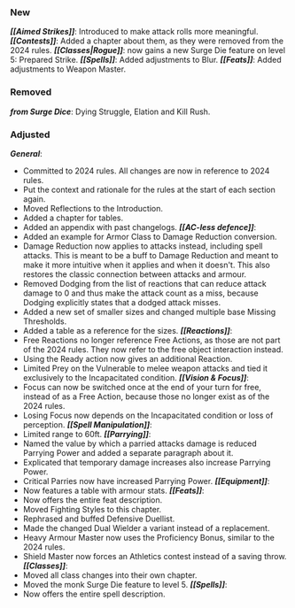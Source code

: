 ### New
***[[Aimed Strikes]]***: Introduced to make attack rolls more meaningful.
***[[Contests]]***: Added a chapter about them, as they were removed from the 2024 rules.
***[[Classes|Rogue]]***: now gains a new Surge Die feature on level 5: Prepared Strike.
***[[Spells]]***: Added adjustments to Blur.
***[[Feats]]***: Added adjustments to Weapon Master.
### Removed
***from Surge Dice***: Dying Struggle, Elation and Kill Rush.
### Adjusted
***General***:
- Committed to 2024 rules. All changes are now in reference to 2024 rules.
- Put the context and rationale for the rules at the start of each section again.
- Moved Reflections to the Introduction.
- Added a chapter for tables.
- Added an appendix with past changelogs.
***[[AC-less defence]]***:
- Added an example for Armor Class to Damage Reduction conversion.
- Damage Reduction now applies to attacks instead, including spell attacks. This is meant to be a buff to Damage Reduction and meant to make it more intuitive when it applies and when it doesn't. This also restores the classic connection between attacks and armour.
- Removed Dodging from the list of reactions that can reduce attack damage to 0 and thus make the attack count as a miss, because Dodging explicitly states that a dodged attack misses.
- Added a new set of smaller sizes and changed multiple base Missing Thresholds.
- Added a table as a reference for the sizes.
***[[Reactions]]***:
- Free Reactions no longer reference Free Actions, as those are not part of the 2024 rules. They now refer to the free object interaction instead.
- Using the Ready action now gives an additional Reaction.
- Limited Prey on the Vulnerable to melee weapon attacks and tied it exclusively to the Incapacitated condition.
***[[Vision & Focus]]***:
- Focus can now be switched once at the end of your turn for free, instead of as a Free Action, because those no longer exist as of the 2024 rules.
- Losing Focus now depends on the Incapacitated condition or loss of perception.
***[[Spell Manipulation]]***:
- Limited range to 60ft.
***[[Parrying]]***:
- Named the value by which a parried attacks damage is reduced Parrying Power and added a separate paragraph about it.
- Explicated that temporary damage increases also increase Parrying Power.
- Critical Parries now have increased Parrying Power.
***[[Equipment]]***:
- Now features a table with armour stats.
***[[Feats]]***:
- Now offers the entire feat description.
- Moved Fighting Styles to this chapter.
- Rephrased and buffed Defensive Duellist.
- Made the changed Dual Wielder a variant instead of a replacement.
- Heavy Armour Master now uses the Proficiency Bonus, similar to the 2024 rules.
- Shield Master now forces an Athletics contest instead of a saving throw.
***[[Classes]]***:
- Moved all class changes into their own chapter.
- Moved the monk Surge Die feature to level 5.
***[[Spells]]***:
- Now offers the entire spell description.